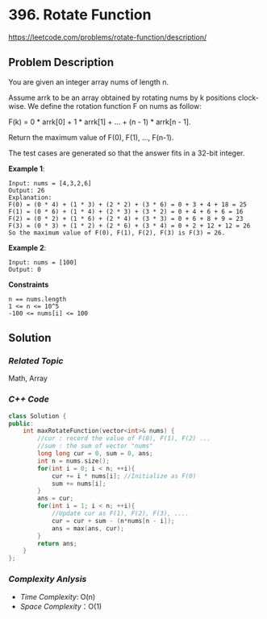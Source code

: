 # 396. Rotate Function
https://leetcode.com/problems/rotate-function/description/

## Problem Description

You are given an integer array nums of length n.

Assume arrk to be an array obtained by rotating nums by k positions clock-wise. We define the rotation function F on nums as follow:

F(k) = 0 * arrk[0] + 1 * arrk[1] + ... + (n - 1) * arrk[n - 1].

Return the maximum value of F(0), F(1), ..., F(n-1).

The test cases are generated so that the answer fits in a 32-bit integer.


**Example 1**:
```
Input: nums = [4,3,2,6]
Output: 26
Explanation:
F(0) = (0 * 4) + (1 * 3) + (2 * 2) + (3 * 6) = 0 + 3 + 4 + 18 = 25
F(1) = (0 * 6) + (1 * 4) + (2 * 3) + (3 * 2) = 0 + 4 + 6 + 6 = 16
F(2) = (0 * 2) + (1 * 6) + (2 * 4) + (3 * 3) = 0 + 6 + 8 + 9 = 23
F(3) = (0 * 3) + (1 * 2) + (2 * 6) + (3 * 4) = 0 + 2 + 12 + 12 = 26
So the maximum value of F(0), F(1), F(2), F(3) is F(3) = 26.
```
**Example 2**:
```
Input: nums = [100]
Output: 0
```

**Constraints**
```
n == nums.length
1 <= n <= 10^5
-100 <= nums[i] <= 100
```

## Solution

### _Related Topic_
   Math, Array

### _C++ Code_
```cpp
class Solution {
public:
    int maxRotateFunction(vector<int>& nums) {
        //cur : record the value of F(0), F(1), F(2) ...
        //sum : the sum of vector "nums"
        long long cur = 0, sum = 0, ans;
        int n = nums.size();
        for(int i = 0; i < n; ++i){
            cur += i * nums[i]; //Initialize as F(0)
            sum += nums[i];
        }
        ans = cur;
        for(int i = 1; i < n; ++i){
            //Update cur as F(1), F(2), F(3), ....
            cur = cur + sum - (n*nums[n - i]);
            ans = max(ans, cur);
        }
        return ans;
    }
};
```

### _Complexity Anlysis_
- _Time Complexity_: O(n)
- _Space Complexity_：O(1)
